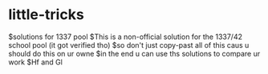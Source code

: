 # little-tricks
$solutions for 1337 pool
$This is a non-official solution for the 1337/42 school pool (it got verified tho)
$so don't just copy-past all of this caus u should do this on ur owne
$in the end u can use ths solutions to compare ur work
$Hf and Gl
